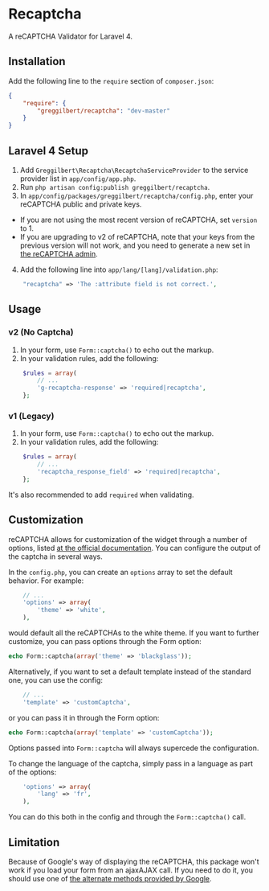 Recaptcha
=========

A reCAPTCHA Validator for Laravel 4.

## Installation

Add the following line to the `require` section of `composer.json`:

```json
{
    "require": {
        "greggilbert/recaptcha": "dev-master"
    }
}
```

## Laravel 4 Setup

1. Add `Greggilbert\Recaptcha\RecaptchaServiceProvider` to the service provider list in `app/config/app.php`.
2. Run `php artisan config:publish greggilbert/recaptcha`.
3. In `app/config/packages/greggilbert/recaptcha/config.php`, enter your reCAPTCHA public and private keys.
  * If you are not using the most recent version of reCAPTCHA, set `version` to 1. 
  * If you are upgrading to v2 of reCAPTCHA, note that your keys from the previous version will not work, and you need to generate a new set in [the reCAPTCHA admin](https://www.google.com/recaptcha/admin).
4. Add the following line into `app/lang/[lang]/validation.php`:

```php
    "recaptcha" => 'The :attribute field is not correct.',
```

## Usage

### v2 (No Captcha)
1. In your form, use `Form::captcha()` to echo out the markup.
2. In your validation rules, add the following:

```php
    $rules = array(
        // ...
        'g-recaptcha-response' => 'required|recaptcha',
    };
```

### v1 (Legacy)
1. In your form, use `Form::captcha()` to echo out the markup.
2. In your validation rules, add the following:

```php
    $rules = array(
        // ...
        'recaptcha_response_field' => 'required|recaptcha',
    };
```

It's also recommended to add `required` when validating.

## Customization

reCAPTCHA allows for customization of the widget through a number of options, listed [at the official documentation](https://developers.google.com/recaptcha/docs/customization). You can configure the output of the captcha in several ways.

In the `config.php`, you can create an `options` array to set the default behavior. For example:

```php
    // ...
    'options' => array(
		'theme' => 'white',
	),
```

would default all the reCAPTCHAs to the white theme. If you want to further customize, you can pass options through the Form option:

```php
echo Form::captcha(array('theme' => 'blackglass'));
```

Alternatively, if you want to set a default template instead of the standard one, you can use the config:

```php
    // ...
    'template' => 'customCaptcha',
```

or you can pass it in through the Form option:

```php
echo Form::captcha(array('template' => 'customCaptcha'));
```

Options passed into `Form::captcha` will always supercede the configuration.

To change the language of the captcha, simply pass in a language as part of the options:

```php
    'options' => array(
        'lang' => 'fr',
	),
```

You can do this both in the config and through the `Form::captcha()` call.

## Limitation

Because of Google's way of displaying the reCAPTCHA, this package won't work if you load your form from an ajaxAJAX call.
If you need to do it, you should use one of [the alternate methods provided by Google](https://developers.google.com/recaptcha/docs/display?csw=1).
